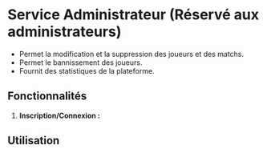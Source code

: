 # Service Administrateur (Réservé aux administrateurs)

- Permet la modification et la suppression des joueurs et des matchs.
- Permet le bannissement des joueurs.
- Fournit des statistiques de la plateforme.

## Fonctionnalités

1. **Inscription/Connexion :**


## Utilisation
